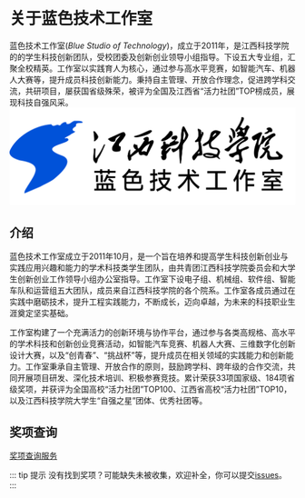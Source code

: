 # 关于蓝色技术工作室

蓝色技术工作室(*Blue Studio of Technology*)，成立于2011年，是江西科技学院的的学生科技创新团队，受校团委及创新创业领导小组指导。下设五大专业组，汇聚全校精英。工作室以实践育人为核心，通过参与高水平竞赛，如智能汽车、机器人大赛等，提升成员科技创新能力。秉持自主管理、开放合作理念，促进跨学科交流，共研项目，屡获国省级殊荣，被评为全国及江西省“活力社团”TOP榜成员，展现科技自强风采。
![jxut-bst](../assets/img/about/about-bst/jxut-bst.png)

## 介绍

蓝色技术工作室成立于2011年10月，是一个旨在培养和提高学生科技创新创业与实践应用兴趣和能力的学术科技类学生团队，由共青团江西科技学院委员会和大学生创新创业工作领导小组办公室指导。工作室下设电子组、机械组、软件组、智能车队和运营组五大团队，成员来自江西科技学院的各个院系。工作室各成员通过在实践中磨砺技术，提升工程实践能力，不断成长，迈向卓越，为未来的科技职业生涯奠定坚实基础。

工作室构建了一个充满活力的创新环境与协作平台，通过参与各类高规格、高水平的学术科技和创新创业竞赛活动，如智能汽车竞赛、机器人大赛、三维数字化创新设计大赛，以及“创青春”、“挑战杯”等，提升成员在相关领域的实践能力和创新能力。工作室秉承自主管理、开放合作的原则，鼓励跨学科、跨年级的合作交流，共同开展项目研发、深化技术培训、积极参赛竞技。累计荣获33项国家级、184项省级奖项，并获评为全国高校“活力社团”TOP100、江西省高校“活力社团”TOP10，以及江西科技学院大学生“自强之星”团体、优秀社团等。

## 奖项查询

[奖项查询服务](https://eab6f7z1wy1.feishu.cn/share/base/query/shrcnlUAYhnx0RIfV5lieoTIJCe)

::: tip 提示
没有找到奖项？可能缺失未被收集，欢迎补全，你可以提交[issues](https://github.com/JXUT-BST/JXUT-BST.github.io/issues)。
:::